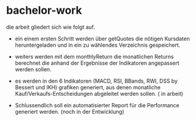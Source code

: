 # bachelor-work
die arbeit gliedert sich wie folgt auf.

- ein einem ersten Schritt werden über getQuotes die nötigen Kursdaten heruntergeladen und in ein zu wählendes Verzeichnis gespeichert.

- weiters werden mit dem monthlyReturn die monatlichen Returns berechnet die anhand der Ergebnisse der Indikatoren angepassert werden sollen.

- es werden in den 6 Indikatoren (MACD, RSI, BBands, RWI, DSS by Bessert und IKH) grafiken generiert, aus denen monatliche Kauf/Verkaufs-Entscheidungen abgeleitet werden sollen. ( in arbeit)

- Schlussendlich soll ein automatisierter Report für die Performance generiert werden. (noch in der Entwicklung)
